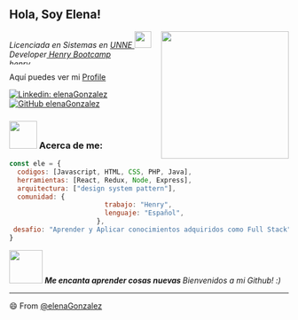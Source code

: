 

<!--
**elenaGonzalez/elenaGonzalez** is a ✨ _special_ ✨ repository because its `README.md` (this file) appears on your GitHub profile.

Here are some ideas to get you started:

- 🔭 I’m currently working on ...
- 🌱 I’m currently learning ...
- 👯 I’m looking to collaborate on ...
- 🤔 I’m looking for help with ...
- 💬 Ask me about ...
- 📫 How to reach me: ...
- 😄 Pronouns: ...
- ⚡ Fun fact: ...
-->
<h2>Hola, Soy Elena! </h2>
<img align='right' src="https://media.giphy.com/media/Ieo88333eatH73xKQG/giphy.gif" width="230">
<p><em>Licenciada en Sistemas en <a href="https://www.unne.edu.ar/"> UNNE </a><img src="https://media.giphy.com/media/iDsyZBoaRBdtvY4I8F/giphy.gif" width="30"></br>Developer<a href="https://www.soyhenry.com/"> Henry Bootcamp </a><img src="https://henry-social-resources.s3-sa-east-1.amazonaws.com/henry-landing/assets/Henry/logo-white.png" alt="henry" width="120" height="10"/>
</em></p>
<p>Aquí puedes ver mi <a href="https://elenagonzalez.github.io/profile/">Profile</a></p>

[![Linkedin: elenaGonzalez](https://img.shields.io/badge/-elenaGonzalez-blue?style=flat-square&logo=Linkedin&logoColor=white&link=https://www.linkedin.com/in/ele-gonzalez/)](https://www.linkedin.com/in/ele-gonzalez/)
[![GitHub elenaGonzalez](https://img.shields.io/github/followers/gonzalez?label=follow&style=social)](https://github.com/elenaGonzalez)


### <img src="https://media.giphy.com/media/QxNRtRK9Jvu65ozCpW/giphy.gif" width="50"> Acerca de me:  

```javascript
const ele = {
  codigos: [Javascript, HTML, CSS, PHP, Java],
  herramientas: [React, Redux, Node, Express],
  arquitectura: ["design system pattern"],
  comunidad: {
                        trabajo: "Henry",
                        lenguaje: "Español",
                      },
 desafio: "Aprender y Aplicar conocimientos adquiridos como Full Stack"
}
```

<img src="https://media.giphy.com/media/RLsfgZfNGJ3fzlMXdV/giphy.gif" width="60"> <em><b>Me encanta aprender cosas nuevas </b> Bienvenidos a mi Github!</b> :)</em>

---

😄 From [@elenaGonzalez](https://github.com/elenaGonzalez)
